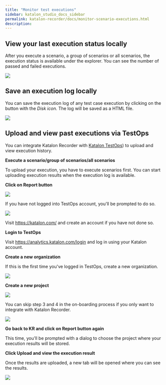 ```yaml
---
title: "Monitor test executions"
sidebar: katalon_studio_docs_sidebar
permalink: katalon-recorder/docs/monitor-scenario-executions.html
description:
---
```


## View your last execution status locally

After you execute a scenario, a group of scenarios or all scenarios, the execution status is available under the explorer. You can see the number of passed and failed executions.

![](https://raw.githubusercontent.com/katalon-studio/docs-images/master/katalon-recorder/docs/jtbd/monitor-scenarios/image1.png)

## Save an execution log locally

You can save the execution log of any test case execution by clicking on the button with the _Disk icon._ The log will be saved as a HTML file.

![](https://raw.githubusercontent.com/katalon-studio/docs-images/master/katalon-recorder/docs/jtbd/monitor-scenarios/image2.png)

## Upload and view past executions via TestOps

You can integrate Katalon Recorder with [Katalon TestOps](https://www.katalon.com/testops/)) to upload and view execution history.

**Execute a scenario/group of scenarios/all scenarios**

To upload your execution, you have to execute scenarios first. You can start uploading execution results when the execution log is available.

**Click on Report button**

![](https://raw.githubusercontent.com/katalon-studio/docs-images/master/katalon-recorder/docs/jtbd/monitor-scenarios/image3.png)

If you have not logged into TestOps account, you'll be prompted to do so.

![](https://raw.githubusercontent.com/katalon-studio/docs-images/master/katalon-recorder/docs/jtbd/monitor-scenarios/image4.png)

Visit <https://katalon.com/> and create an account if you have not done so.

**Login to TestOps**

Visit <https://analytics.katalon.com/login> and log in using your Katalon account.

**Create a new organization**

If this is the first time you've logged in TestOps, create a new organization.

![](https://raw.githubusercontent.com/katalon-studio/docs-images/master/katalon-recorder/docs/jtbd/monitor-scenarios/image5.png)

**Create a new project**

![](https://raw.githubusercontent.com/katalon-studio/docs-images/master/katalon-recorder/docs/jtbd/monitor-scenarios/image6.png)

You can skip step 3 and 4 in the on-boarding process if you only want to integrate with Katalon Recorder.

![](https://raw.githubusercontent.com/katalon-studio/docs-images/master/katalon-recorder/docs/jtbd/monitor-scenarios/image7.png)

**Go back to KR and click on Report button again**

This time, you'll be prompted with a dialog to choose the project where your execution results will be stored.

**Click Upload and view the execution result**

Once the results are uploaded, a new tab will be opened where you can see the results.

![](https://raw.githubusercontent.com/katalon-studio/docs-images/master/katalon-recorder/docs/jtbd/monitor-scenarios/image8.png)

